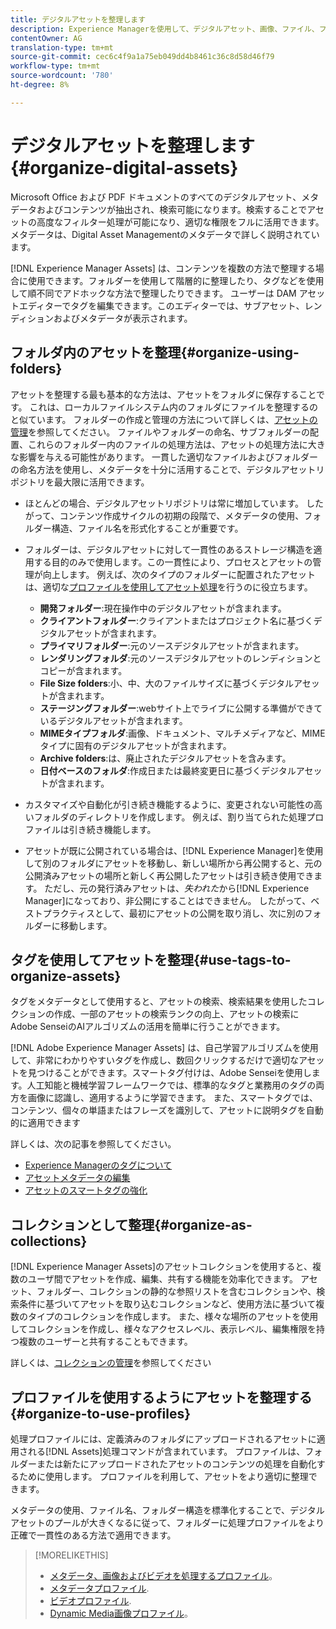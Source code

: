 ```yaml
---
title: デジタルアセットを整理します
description: Experience Managerを使用して、デジタルアセット、画像、ファイル、フォルダーなどを整理します。
contentOwner: AG
translation-type: tm+mt
source-git-commit: cec6c4f9a1a75eb049dd4b8461c36c8d58d46f79
workflow-type: tm+mt
source-wordcount: '780'
ht-degree: 8%

---
```



# デジタルアセットを整理します {#organize-digital-assets}

Microsoft Office および PDF ドキュメントのすべてのデジタルアセット、メタデータおよびコンテンツが抽出され、検索可能になります。検索することでアセットの高度なフィルター処理が可能になり、適切な権限をフルに活用できます。メタデータは、Digital Asset Managementのメタデータで詳しく説明されています。

[!DNL Experience Manager Assets] は、コンテンツを複数の方法で整理する場合に使用できます。フォルダーを使用して階層的に整理したり、タグなどを使用して順不同でアドホックな方法で整理したりできます。 ユーザーは DAM アセットエディターでタグを編集できます。このエディターでは、サブアセット、レンディションおよびメタデータが表示されます。

## フォルダ内のアセットを整理{#organize-using-folders}

アセットを整理する最も基本的な方法は、アセットをフォルダに保存することです。 これは、ローカルファイルシステム内のフォルダにファイルを整理するのと似ています。 フォルダーの作成と管理の方法について詳しくは、[アセットの管理](manage-assets.md)を参照してください。 ファイルやフォルダーの命名、サブフォルダーの配置、これらのフォルダー内のファイルの処理方法は、アセットの処理方法に大きな影響を与える可能性があります。 一貫した適切なファイルおよびフォルダーの命名方法を使用し、メタデータを十分に活用することで、デジタルアセットリポジトリを最大限に活用できます。

* ほとんどの場合、デジタルアセットリポジトリは常に増加しています。 したがって、コンテンツ作成サイクルの初期の段階で、メタデータの使用、フォルダー構造、ファイル名を形式化することが重要です。
* フォルダーは、デジタルアセットに対して一貫性のあるストレージ構造を適用する目的のみで使用します。この一貫性により、プロセスとアセットの管理が向上します。 例えば、次のタイプのフォルダーに配置されたアセットは、適切な[プロファイルを使用してアセット処理](processing-profiles.md)を行うのに役立ちます。

   * **開発フォルダー**:現在操作中のデジタルアセットが含まれます。
   * **クライアントフォルダー**:クライアントまたはプロジェクト名に基づくデジタルアセットが含まれます。
   * **プライマリフォルダー**:元のソースデジタルアセットが含まれます。
   * **レンダリングフォルダ**:元のソースデジタルアセットのレンディションとコピーが含まれます。
   * **File Size folders**:小、中、大のファイルサイズに基づくデジタルアセットが含まれます。
   * **ステージングフォルダー**:webサイト上でライブに公開する準備ができているデジタルアセットが含まれます。
   * **MIMEタイプフォルダ**:画像、ドキュメント、マルチメディアなど、MIMEタイプに固有のデジタルアセットが含まれます。
   * **Archive folders**:は、廃止されたデジタルアセットを含みます。
   * **日付ベースのフォルダ**:作成日または最終変更日に基づくデジタルアセットが含まれます。

* カスタマイズや自動化が引き続き機能するように、変更されない可能性の高いフォルダのディレクトリを作成します。 例えば、割り当てられた処理プロファイルは引き続き機能します。
* アセットが既に公開されている場合は、[!DNL Experience Manager]を使用して別のフォルダにアセットを移動し、新しい場所から再公開すると、元の公開済みアセットの場所と新しく再公開したアセットは引き続き使用できます。 ただし、元の発行済みアセットは、*失われた*&#x200B;から[!DNL Experience Manager]になっており、非公開にすることはできません。 したがって、ベストプラクティスとして、最初にアセットの公開を取り消し、次に別のフォルダーに移動します。

## タグを使用してアセットを整理{#use-tags-to-organize-assets}

タグをメタデータとして使用すると、アセットの検索、検索結果を使用したコレクションの作成、一部のアセットの検索ランクの向上、アセットの検索にAdobe SenseiのAIアルゴリズムの活用を簡単に行うことができます。

[!DNL Adobe Experience Manager Assets] は、自己学習アルゴリズムを使用して、非常にわかりやすいタグを作成し、数回クリックするだけで適切なアセットを見つけることができます。スマートタグ付けは、Adobe Senseiを使用します。人工知能と機械学習フレームワークでは、標準的なタグと業務用のタグの両方を画像に認識し、適用するように学習できます。 また、スマートタグでは、コンテンツ、個々の単語またはフレーズを識別して、アセットに説明タグを自動的に適用できます

詳しくは、次の記事を参照してください。

* [Experience Managerのタグについて](/help/sites-authoring/tags.md)
* [アセットメタデータの編集](metadata.md)
* [アセットのスマートタグの強化](enhanced-smart-tags.md)

## コレクションとして整理{#organize-as-collections}

[!DNL Experience Manager Assets]のアセットコレクションを使用すると、複数のユーザ間でアセットを作成、編集、共有する機能を効率化できます。 アセット、フォルダー、コレクションの静的な参照リストを含むコレクションや、検索条件に基づいてアセットを取り込むコレクションなど、使用方法に基づいて複数のタイプのコレクションを作成します。  また、様々な場所のアセットを使用してコレクションを作成し、様々なアクセスレベル、表示レベル、編集権限を持つ複数のユーザーと共有することもできます。

詳しくは、[コレクションの管理](manage-collections.md)を参照してください

<!-- TBD items: add screenshots where applicable
Any hints/recommendations of when to use what method of organizing? Some examples of how organizing helps towards a better taxonomy and improved content velocity.
Add back links to blog posts by marketing?
-->

## プロファイルを使用するようにアセットを整理する{#organize-to-use-profiles}

処理プロファイルには、定義済みのフォルダにアップロードされるアセットに適用される[!DNL Assets]処理コマンドが含まれています。 プロファイルは、フォルダーまたは新たにアップロードされたアセットのコンテンツの処理を自動化するために使用します。 プロファイルを利用して、アセットをより適切に整理できます。

メタデータの使用、ファイル名、フォルダー構造を標準化することで、デジタルアセットのプールが大きくなるに従って、フォルダーに処理プロファイルをより正確で一貫性のある方法で適用できます。

>[!MORELIKETHIS]
>
>* [メタデータ、画像およびビデオを処理するプロファイル](processing-profiles.md)。
>* [メタデータプロファイル](/help/assets/metadata-config.md#metadata-profiles).
>* [ビデオプロファイル](video-profiles.md).
>* [Dynamic Media画像プロファイル](image-profiles.md)。

